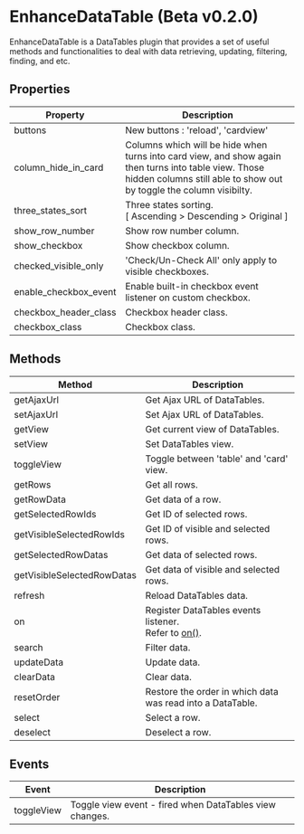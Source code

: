 # EnhanceDataTable (Beta v0.2.0)
EnhanceDataTable is a DataTables plugin that provides a set of useful methods and functionalities to deal with data retrieving, updating, filtering, finding, and etc.

## Properties

<table>
  <thead>
    <tr>
      <th>Property</th>
      <th>Description</th>
    </tr>
  </thead>
  <tbody>
    <tr>
      <td>buttons</td>
      <td>New buttons : 'reload', 'cardview'</td>
    </tr>
    <tr>
      <td>column_hide_in_card</td>
      <td>
        Columns which will be hide when turns into card view, and show again then turns into table view.
        Those hidden columns still able to show out by toggle the column visibilty.
      </td>
    </tr>
    <tr>
      <td>three_states_sort</td>
      <td>
        Three states sorting.<br />
        [ Ascending > Descending > Original ]
    </td>
    </tr>
    <tr>
      <td>show_row_number</td>
      <td>Show row number column.</td>
    </tr>
    <tr>
      <td>show_checkbox</td>
      <td>Show checkbox column.</td>
    </tr>
    <tr>
      <td>checked_visible_only</td>
      <td>'Check/Un-Check All' only apply to visible checkboxes.</td>
    </tr>
    <tr>
      <td>enable_checkbox_event</td>
      <td>Enable built-in checkbox event listener on custom checkbox.</td>
    </tr>
    <tr>
      <td>checkbox_header_class</td>
      <td>Checkbox header class.</td>
    </tr>
    <tr>
      <td>checkbox_class</td>
      <td>Checkbox class.</td>
    </tr>
  </tbody>
</table>

## Methods

<table>
  <thead>
    <tr>
      <th>Method</th>
      <th>Description</th>
    </tr>
  </thead>
  <tbody>
    <tr>
      <td>getAjaxUrl</td>
      <td>Get Ajax URL of DataTables.</td>
    </tr>
    <tr>
      <td>setAjaxUrl</td>
      <td>Set Ajax URL of DataTables.</td>
    </tr>
    <tr>
      <td>getView</td>
      <td>Get current view of DataTables.</td>
    </tr>
    <tr>
      <td>setView</td>
      <td>Set DataTables view.</td>
    </tr>
    <tr>
      <td>toggleView</td>
      <td>Toggle between 'table' and 'card' view.</td>
    </tr>
    <tr>
      <td>getRows</td>
      <td>Get all rows.</td>
    </tr>
    <tr>
      <td>getRowData</td>
      <td>Get data of a row.</td>
    </tr>
    <tr>
      <td>getSelectedRowIds</td>
      <td>Get ID of selected rows.</td>
    </tr>
    <tr>
      <td>getVisibleSelectedRowIds</td>
      <td>Get ID of visible and selected rows.</td>
    </tr>
    <tr>
      <td>getSelectedRowDatas</td>
      <td>Get data of selected rows.</td>
    </tr>
    <tr>
      <td>getVisibleSelectedRowDatas</td>
      <td>Get data of visible and selected rows.</td>
    </tr>
    <tr>
      <td>refresh</td>
      <td>Reload DataTables data.</td>
    </tr>
    <tr>
      <td>on</td>
      <td>
        Register DataTables events listener.<br />
        Refer to <a href="https://datatables.net/reference/api/on()" target="_blank">on()</a>.
      </td>
    </tr>
    <tr>
      <td>search</td>
      <td>Filter data.</td>
    </tr>
    <tr>
      <td>updateData</td>
      <td>Update data.</td>
    </tr>
    <tr>
      <td>clearData</td>
      <td>Clear data.</td>
    </tr>
    <tr>
      <td>resetOrder</td>
      <td>Restore the order in which data was read into a DataTable.</td>
    </tr>
    <tr>
      <td>select</td>
      <td>Select a row.</td>
    </tr>
    <tr>
      <td>deselect</td>
      <td>Deselect a row.</td>
    </tr>
  </tbody>
</table>

## Events

<table>
  <thead>
    <tr>
      <th>Event</th>
      <th>Description</th>
    </tr>
  </thead>
  <tbody>
    <tr>
      <td>toggleView</td>
      <td>Toggle view event - fired when DataTables view changes.</td>
    </tr>
  </tbody>
</table>
